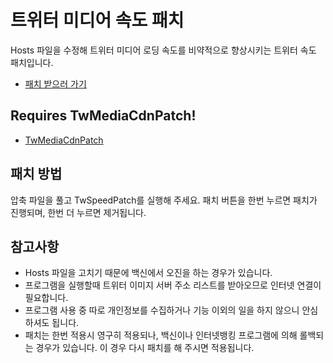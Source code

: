 # 트위터 미디어 속도 패치
Hosts 파일을 수정해 트위터 미디어 로딩 속도를 비약적으로 향상시키는 트위터 속도 패치입니다.

* [패치 받으러 가기](https://github.com/ek2rlstk/TwimgSpeedPatch/releases)

## Requires TwMediaCdnPatch!
* [TwMediaCdnPatch](https://github.com/ek2rlstk/TwimgCdnPatch/)

## 패치 방법
압축 파일을 풀고 TwSpeedPatch를 실행해 주세요.
패치 버튼을 한번 누르면 패치가 진행되며, 한번 더 누르면 제거됩니다.

## 참고사항
* Hosts 파일을 고치기 때문에 백신에서 오진을 하는 경우가 있습니다. 
* 프로그램을 실행할때 트위터 이미지 서버 주소 리스트를 받아오므로 인터넷 연결이 필요합니다.
* 프로그램 사용 중 따로 개인정보를 수집하거나 기능 이외의 일을 하지 않으니 안심하셔도 됩니다.
* 패치는 한번 적용시 영구히 적용되나, 백신이나 인터넷뱅킹 프로그램에 의해 롤백되는 경우가 있습니다. 이 경우 다시 패치를 해 주시면 적용됩니다.
